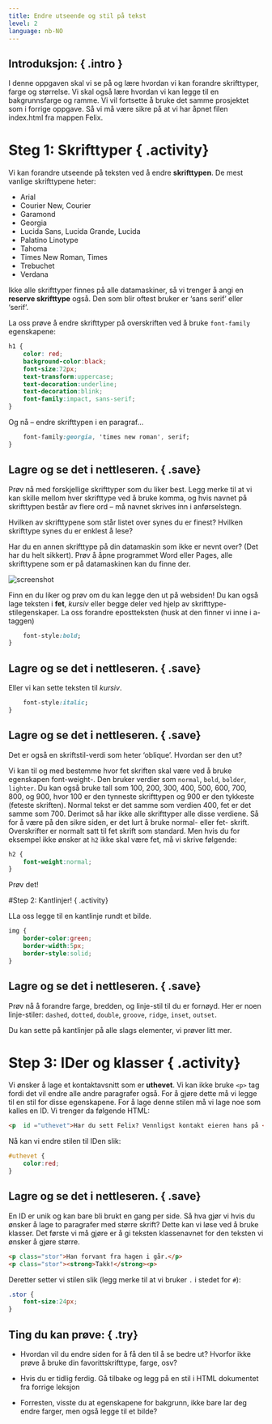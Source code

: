 ```yaml
---
title: Endre utseende og stil på tekst
level: 2
language: nb-NO
---
```


## __Introduksjon:__ { .intro }
I denne oppgaven skal vi se på og lære hvordan vi kan forandre skrifttyper, farge og størrelse. Vi skal også lære hvordan vi kan legge til en bakgrunnsfarge og ramme. Vi vil fortsette å bruke det samme prosjektet som i forrige oppgave. Så vi må være sikre på at vi har åpnet filen index.html fra mappen Felix.

# Steg 1: Skrifttyper  { .activity}

Vi kan forandre utseende på teksten ved å endre __skrifttypen__. De mest vanlige skrifttypene heter:

* Arial
* Courier New, Courier
* Garamond
* Georgia
* Lucida Sans, Lucida Grande, Lucida
* Palatino Linotype
* Tahoma
* Times New Roman, Times
* Trebuchet
* Verdana

Ikke alle skrifttyper finnes på alle datamaskiner, så vi trenger å angi en __reserve skrifttype__ også. Den som blir oftest bruker er ‘sans serif’ eller ‘serif’.

La oss prøve å endre skrifttyper på overskriften ved å bruke `font-family` egenskapene:

```css
h1 {
	color: red;
	background-color:black;
	font-size:72px;
	text-transform:uppercase;
	text-decoration:underline;
	text-decoration:blink;
	font-family:impact, sans-serif;
}
```
Og nå – endre skrifttypen i en paragraf...

```css
	font-family:georgia, 'times new roman', serif;
}
```

## __Lagre__ og __se__ det i nettleseren. { .save}

Prøv nå med forskjellige skrifttyper som du liker best. Legg merke til at vi kan skille mellom hver skrifttype ved å bruke komma, og hvis navnet på skrifttypen består av flere ord – må navnet skrives inn i anførselstegn.

Hvilken av skrifttypene som står listet over synes du er finest? Hvilken skrifttype synes du er enklest å lese?

Har du en annen skrifttype på din datamaskin som ikke er nevnt over? (Det har du helt sikkert). Prøv å åpne programmet Word eller Pages, alle skrifttypene som er på datamaskinen kan du finne der.

![screenshot](fonts.png)

Finn en du liker og prøv om du kan legge den ut på websiden!
Du kan også lage teksten i __fet__, *kursiv* eller begge deler ved hjelp av skrifttype-stilegenskaper. La oss forandre epostteksten (husk at den finner vi inne i a-taggen)


```css
	font-style:bold;
}
```

## __Lagre__ og __se__ det i nettleseren. { .save}

Eller vi kan sette teksten til *kursiv*.

```css
	font-style:italic;
}
```
## __Lagre__ og __se__ det i nettleseren. { .save}

Det er også en skriftstil-verdi som heter ‘oblique’. Hvordan ser den ut?

Vi kan til og med bestemme hvor fet skriften skal være ved å bruke egenskapen font-weight-. Den bruker verdier som `normal`, `bold`, `bolder`, `lighter`. Du kan også bruke tall som 100, 200, 300, 400, 500, 600, 700, 800, og 900, hvor 100 er den tynneste skrifttypen og 900 er den tykkeste (feteste skriften). Normal tekst er det samme som verdien 400, fet er det samme som 700. Derimot så har ikke alle skrifttyper alle disse verdiene. Så for å være på den sikre siden, er det lurt å bruke normal- eller fet- skrift. Overskrifter er normalt satt til fet skrift som standard. Men hvis du for eksempel ikke ønsker at `h2` ikke skal være fet, må vi skrive følgende:

```css
h2 {
	font-weight:normal;
}
```

Prøv det!

#Step 2: Kantlinjer! { .activity}

LLa oss legge til en kantlinje rundt et bilde.

```css
img {
	border-color:green;
	border-width:5px;
	border-style:solid;
}
```
## __Lagre__ og __se__ det i nettleseren. { .save}

Prøv nå å forandre farge, bredden, og linje-stil til du er fornøyd. Her er noen linje-stiler: `dashed`, `dotted`, `double`, `groove`, `ridge`, `inset`, `outset`.

Du kan sette på kantlinjer på alle slags elementer, vi prøver litt mer.

# Step 3: IDer og klasser { .activity}

Vi ønsker å lage et kontaktavsnitt som er __uthevet__. Vi kan ikke bruke `<p>` tag fordi det vil endre alle andre paragrafer også. For å gjøre dette må vi legge til en stil for disse egenskapene. For å lage denne stilen må vi lage noe som kalles en ID. Vi trenger da følgende HTML:

```html
<p  id ="uthevet">Har du sett Felix? Vennligst kontakt eieren hans på <a href="mailto:eierentilfelix@email.com">eierentilfelix@email.com</a></p>
```
Nå kan vi endre stilen til IDen slik:

```css
#uthevet {
	color:red;
}
```
## __Lagre__ og __se__ det i nettleseren. { .save}
En ID er unik og kan bare bli brukt en gang per side. Så hva gjør vi hvis du ønsker å lage to paragrafer med større skrift? Dette kan vi løse ved å bruke klasser. Det første vi må gjøre er å gi teksten klassenavnet for den teksten vi ønsker å gjøre større.

```html
<p class="stor">Han forvant fra hagen i går.</p>
<p class="stor"><strong>Takk!</strong><p>
```

Deretter setter vi stilen slik (legg merke til at vi bruker `.` i stedet for `#`):

```css
.stor {
	font-size:24px;
}
```

## Ting du kan prøve: { .try}

+ Hvordan vil du endre siden for å få den til å se bedre ut? Hvorfor ikke prøve å bruke din favorittskrifttype, farge, osv?

+ Hvis du er tidlig ferdig. Gå tilbake og legg på en stil i HTML dokumentet fra forrige leksjon

+ Forresten, visste du at egenskapene for bakgrunn, ikke bare lar deg endre farger, men også legge til et bilde?
